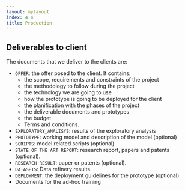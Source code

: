 ```yaml
---
layout: mylayout
index: 4.4
title: Production
---
```


## Deliverables to client

The documents that we deliver to the clients are:

* `OFFER`: the offer posed to the client. It contains: 
    * the scope, requirements and constraints of the project
    * the methodology to follow during the project
    * the technology we are going to use
    * how the prototype is going to be deployed for the client
    * the planification with the phases of the project
    * the deliverable documents and prototypes
    * the budget
    * Terms and conditions. 
* `EXPLORATORY_ANALISYS`: results of the exploratory analysis
* `PROTOTYPE`: working model and description of the model (optional)
* `SCRIPTS`: model related scripts (optional). 
* `STATE OF THE ART REPORT`: research report, papers and patents (optional).
* `RESEARCH RESULT`: paper or patents (optional).
* `DATASETS`: Data refinery results. 
* `DEPLOYMENT`: the deployment guidelines for the prototype (optional)
* Documents for the ad-hoc training

## 